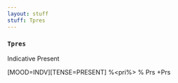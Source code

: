 ```yaml
---
layout: stuff
stuff: Tpres
---
```

### ` Tpres ` 

Indicative Present

[MOOD=INDV][TENSE=PRESENT]
%<pri%>
% Prs
+Prs
